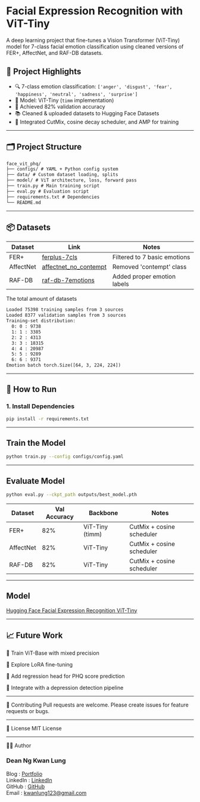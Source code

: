 # Facial Expression Recognition with ViT-Tiny

A deep learning project that fine-tunes a Vision Transformer (ViT-Tiny) model for 7-class facial emotion classification using cleaned versions of FER+, AffectNet, and RAF-DB datasets.

## 📌 Project Highlights

- 🔍 7-class emotion classification: `['anger', 'disgust', 'fear', 'happiness', 'neutral', 'sadness', 'surprise']`
- 🧠 Model: ViT-Tiny (`timm` implementation)
- 🎯 Achieved 82% validation accuracy
- 📚 Cleaned & uploaded datasets to Hugging Face Datasets
- 🧪 Integrated CutMix, cosine decay scheduler, and AMP for training

---

## 🗂️ Project Structure
```html
face_vit_phq/
├── configs/ # YAML + Python config system
├── data/ # Custom dataset loading, splits
├── model/ # ViT architecture, loss, forward pass
├── train.py # Main training script
├── eval.py # Evaluation script
├── requirements.txt # Dependencies
└── README.md
```

---

## 📦 Datasets

| Dataset     | Link                                                                 | Notes                          |
|-------------|----------------------------------------------------------------------|--------------------------------|
| FER+        | [ferplus-7cls](https://huggingface.co/datasets/deanngkl/ferplus-7cls)         | Filtered to 7 basic emotions   |
| AffectNet   | [affectnet_no_contempt](https://huggingface.co/datasets/deanngkl/affectnet_no_contempt) | Removed 'contempt' class       |
| RAF-DB      | [raf-db-7emotions](https://huggingface.co/datasets/deanngkl/raf-db-7emotions)      | Added proper emotion labels    |

The total amount of datasets

```html
Loaded 75398 training samples from 3 sources
Loaded 8377 validation samples from 3 sources
Training-set distribution:
  0: 0 : 9738
  1: 1 : 3385
  2: 2 : 4313
  3: 3 : 18315
  4: 4 : 20987
  5: 5 : 9289
  6: 6 : 9371
Emotion batch torch.Size([64, 3, 224, 224])
```

---

## 🚀 How to Run

### 1. Install Dependencies
```bash
pip install -r requirements.txt
```

---

## Train the Model

```bash
python train.py --config configs/config.yaml
```

---

## Evaluate Model

```bash
python eval.py --ckpt_path outputs/best_model.pth
```


| Dataset   | Val Accuracy | Backbone        | Notes                     |
| --------- | ------------ | --------------- | ------------------------- |
| FER+      | 82%        | ViT-Tiny (timm)    | CutMix + cosine scheduler |
| AffectNet | 82%           | ViT-Tiny        |         CutMix + cosine scheduler                  |
| RAF-DB    | 82%           | ViT-Tiny        |         CutMix + cosine scheduler                  |


---

## Model
[Hugging Face Facial Expression Recognition ViT-Tiny](https://huggingface.co/deanngkl/vit-tiny-fer)

---

## 📈 Future Work
🔧 Train ViT-Base with mixed precision

🔬 Explore LoRA fine-tuning

🧠 Add regression head for PHQ score prediction

💬 Integrate with a depression detection pipeline

---

🤝 Contributing
Pull requests are welcome. Please create issues for feature requests or bugs.

---

📄 License
MIT License

---

🙋‍♂️ Author
### Dean Ng Kwan Lung
Blog        : [Portfolio](https://kwanlung.github.io/)  
LinkedIn    : [LinkedIn](https://www.linkedin.com/in/deanng00/)  
GitHub      : [GitHub](https://github.com/kwanlung)  
Email       : kwanlung123@gmail.com
